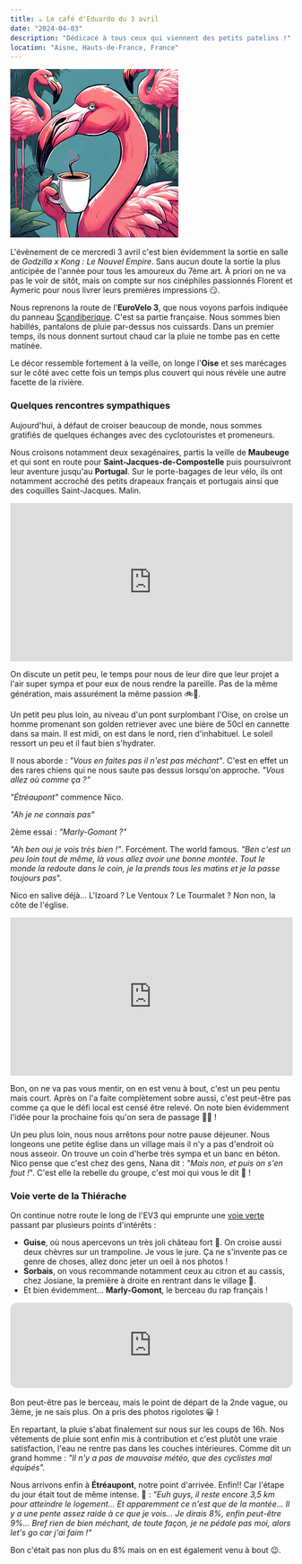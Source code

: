 ```yaml
---
title: ☕ Le café d'Eduardo du 3 avril
date: "2024-04-03"
description: "Dédicacé à tous ceux qui viennent des petits patelins !"
location: "Aisne, Hauts-de-France, France"
---
```


![Café d'Eduardo](../cafe_eduardo.png)

L'évènement de ce mercredi 3 avril c'est bien évidemment la sortie en salle de _Godzilla x Kong : Le Nouvel Empire_. Sans aucun doute la sortie la plus anticipée de l'année pour tous les amoureux du 7ème art. À priori on ne va pas le voir de sitôt, mais on compte sur nos cinéphiles passionnés Florent et Aymeric pour nous livrer leurs premières impressions 😏.

Nous reprenons la route de l'**EuroVelo 3**, que nous voyons parfois indiquée du panneau [Scandiberique](https://www.scandiberique.fr/). C'est sa partie française. Nous sommes bien habillés, pantalons de pluie par-dessus nos cuissards. Dans un premier temps, ils nous donnent surtout chaud car la pluie ne tombe pas en cette matinée.

Le décor ressemble fortement à la veille, on longe l'**Oise** et ses marécages sur le côté avec cette fois un temps plus couvert qui nous révèle une autre facette de la rivière.

### Quelques rencontres sympathiques

Aujourd'hui, à défaut de croiser beaucoup de monde, nous sommes gratifiés de quelques échanges avec des cyclotouristes et promeneurs.

Nous croisons notamment deux sexagénaires, partis la veille de **Maubeuge** et qui sont en route pour **Saint-Jacques-de-Compostelle** puis poursuivront leur aventure jusqu'au **Portugal**. Sur le porte-bagages de leur vélo, ils ont notamment accroché des petits drapeaux français et portugais ainsi que des coquilles Saint-Jacques. Malin.

<div style="width: 100%; height: 0; position: relative; padding-bottom: 56%;"><iframe src="https://giphy.com/embed/ggtVNW8GLpl6Ib8lsw" style="top: 0; left: 0; width: 100%; height: 100%; position: absolute; border: 0;" allowfullscreen scrolling="no" allow="encrypted-media;" class="giphy-embed"></iframe></div>

On discute un petit peu, le temps pour nous de leur dire que leur projet a l'air super sympa et pour eux de nous rendre la pareille.
Pas de la même génération, mais assurément la même passion 🚲🤩.

Un petit peu plus loin, au niveau d'un pont surplombant l'Oise, on croise un homme promenant son golden retriever avec une bière de 50cl en cannette dans sa main. Il est midi, on est dans le nord, rien d'inhabituel. Le soleil ressort un peu et il faut bien s'hydrater.

Il nous aborde : _"Vous en faites pas il n'est pas méchant"_. C'est en effet un des rares chiens qui ne nous saute pas dessus lorsqu'on approche. _"Vous allez où comme ça ?"_

_"Étréaupont"_ commence Nico.

_"Ah je ne connais pas"_

2ème essai : _"Marly-Gomont ?"_

_"Ah ben oui je vois très bien !"_. Forcément. The world famous. _"Ben c'est un peu loin tout de même, là vous allez avoir une bonne montée. Tout le monde la redoute dans le coin, je la prends tous les matins et je la passe toujours pas_".

Nico en salive déjà... L'Izoard ? Le Ventoux ? Le Tourmalet ? Non non, la côte de l'église.

<div style="width: 100%; height: 0; position: relative; padding-bottom: 56%;"><iframe src="https://giphy.com/embed/3o7527pa7qs9kCG78A" style="top: 0; left: 0; width: 100%; height: 100%; position: absolute; border: 0;" allowfullscreen scrolling="no" allow="encrypted-media;" class="giphy-embed"></iframe></div>

Bon, on ne va pas vous mentir, on en est venu à bout, c'est un peu pentu mais court. Après on l'a faite complètement sobre aussi, c'est peut-être pas comme ça que le défi local est censé être relevé. On note bien évidemment l'idée pour la prochaine fois qu'on sera de passage 💪🍺 !

Un peu plus loin, nous nous arrêtons pour notre pause déjeuner. Nous longeons une petite église dans un village mais il n'y a pas d'endroit où nous asseoir. On trouve un coin d'herbe très sympa et un banc en béton. Nico pense que c'est chez des gens, Nana dit : _"Mais non, et puis on s'en fout !_". C'est elle la rebelle du groupe, c'est moi qui vous le dit 🦩 !

### Voie verte de la Thiérache

On continue notre route le long de l'EV3 qui emprunte une [voie verte](https://af3v.org/les-voies-vertes/voies/420-ev3-la-scandiberique-axe-vert-de-thierache-de-hirson-a-guise/) passant par plusieurs points d'intérêts :

- **Guise**, où nous apercevons un très joli château fort 🏰. On croise aussi deux chèvres sur un trampoline. Je vous le jure. Ça ne s'invente pas ce genre de choses, allez donc jeter un oeil à nos photos !
- **Sorbais**, on vous recommande notamment ceux au citron et au cassis, chez Josiane, la première à droite en rentrant dans le village 🍨.
- Et bien évidemment... **Marly-Gomont**, le berceau du rap français !

<iframe style="border-radius:12px" src="https://open.spotify.com/embed/track/42SUjSOr2tsUmOIlYBX04Z?utm_source=generator&theme=0" width="100%" height="152" frameBorder="0" allow="autoplay; clipboard-write; encrypted-media; fullscreen; picture-in-picture" loading="lazy"></iframe>

Bon peut-être pas le berceau, mais le point de départ de la 2nde vague, ou 3ème, je ne sais plus. On a pris des photos rigolotes 😀 !

En repartant, la pluie s'abat finalement sur nous sur les coups de 16h. Nos vêtements de pluie sont enfin mis à contribution et c'est plutôt une vraie satisfaction, l'eau ne rentre pas dans les couches intérieures. Comme dit un grand homme : _"Il n'y a pas de mauvaise météo, que des cyclistes mal équipés"._

Nous arrivons enfin à **Étréaupont**, notre point d'arrivée. Enfin!! Car l'étape du jour était tout de même intense. 🦩 : _"Euh guys, il reste encore 3,5 km pour atteindre le logement... Et apparemment ce n'est que de la montée... Il y a une pente assez raide à ce que je vois... Je dirais 8%, enfin peut-être 9%... Bref rien de bien méchant, de toute façon, je ne pédale pas moi, alors let's go car j'ai faim !"_

Bon c'était pas non plus du 8% mais on en est également venu à bout 😉.
